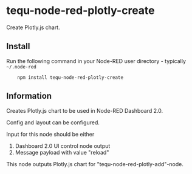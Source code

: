 tequ-node-red-plotly-create
=====================

Create Plotly.js chart.

## Install

Run the following command in your Node-RED user directory - typically `~/.node-red`

        npm install tequ-node-red-plotly-create

## Information

Creates Plotly.js chart to be used in Node-RED Dashboard 2.0.

Config and layout can be configured.

Input for this node should be either
1. Dashboard 2.0 UI control node output 
2. Message payload with value "reload"

This node outputs Plotly.js chart for "tequ-node-red-plotly-add"-node.
